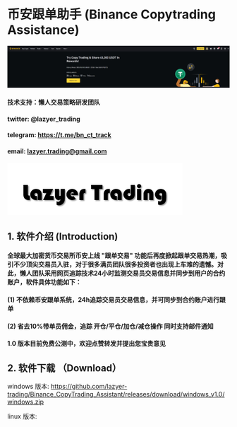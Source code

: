 # 币安跟单助手 (Binance Copytrading Assistance)
![avatar](img/img1.png)
#### 技术支持：懒人交易策略研发团队
#### twitter: @lazyer_trading
#### telegram: https://t.me/bn_ct_track
#### email: lazyer.trading@gmail.com
![avatar](img/img2.png)

## 1. 软件介绍 (Introduction)
#### 全球最大加密货币交易所币安上线 "跟单交易" 功能后再度掀起跟单交易热潮，吸引不少顶尖交易员入驻，对于很多满员团队很多投资者也出现上车难的遗憾。对此，懒人团队采用网页追踪技术24小时监测交易员交易信息并同步到用户的合约账户，软件具体功能如下：
#### (1) 不依赖币安跟单系统，24h追踪交易员交易信息，并可同步到合约账户进行跟单
#### (2) 省去10%带单员佣金，追踪 开仓/平仓/加仓/减仓操作 同时支持邮件通知
#### 1.0 版本目前免费公测中，欢迎点赞转发并提出您宝贵意见

## 2. 软件下载 （Download）

windows 版本: https://github.com/lazyer-trading/Binance_CopyTrading_Assistant/releases/download/windows_v1.0/windows.zip

linux 版本: 